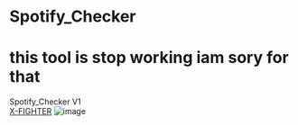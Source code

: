 # Spotify_Checker
# this tool is stop working iam sory for that 
Spotify_Checker V1      
[X-FIGHTER](https://scontent-hbe1-1.xx.fbcdn.net/v/t1.0-9/85086430_1074181199642118_5357205840371646464_n.jpg?_nc_cat=102&_nc_ohc=XkyPFdOgpsoAX-d80Iy&_nc_ht=scontent-hbe1-1.xx&oh=92a60be01f8ebd9a3cf903b45512be5d&oe=5EC7EBDA)
![image](https://user-images.githubusercontent.com/56846637/74668195-6130c680-51ad-11ea-868d-f89e10025340.png)
